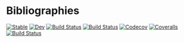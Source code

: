 # Bibliographies

[![Stable](https://img.shields.io/badge/docs-stable-blue.svg)](https://MineralsCloud.github.io/Bibliographies.jl/stable)
[![Dev](https://img.shields.io/badge/docs-dev-blue.svg)](https://MineralsCloud.github.io/Bibliographies.jl/dev)
[![Build Status](https://travis-ci.com/MineralsCloud/Bibliographies.jl.svg?branch=master)](https://travis-ci.com/MineralsCloud/Bibliographies.jl)
[![Build Status](https://ci.appveyor.com/api/projects/status/github/MineralsCloud/Bibliographies.jl?svg=true)](https://ci.appveyor.com/project/MineralsCloud/Bibliographies-jl)
[![Codecov](https://codecov.io/gh/MineralsCloud/Bibliographies.jl/branch/master/graph/badge.svg)](https://codecov.io/gh/MineralsCloud/Bibliographies.jl)
[![Coveralls](https://coveralls.io/repos/github/MineralsCloud/Bibliographies.jl/badge.svg?branch=master)](https://coveralls.io/github/MineralsCloud/Bibliographies.jl?branch=master)
[![Build Status](https://api.cirrus-ci.com/github/MineralsCloud/Bibliographies.jl.svg)](https://cirrus-ci.com/github/MineralsCloud/Bibliographies.jl)
